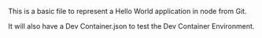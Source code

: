 This is a basic file to represent a Hello World application in node from Git.

It will also have a Dev Container.json to test the Dev Container Environment.